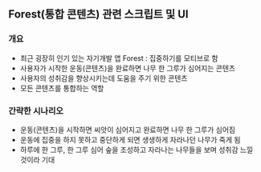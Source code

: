 ## Forest(통합 콘텐츠) 관련 스크립트 및 UI 
 
 ### 개요 
* 최근 굉장히 인기 있는 자기개발 앱 Forest : 집중하기를 모티브로 함
* 사용자가 시작한 운동(콘텐츠)을 완료하면 나무 한 그루가 심어지는 콘텐츠
* 사용자의 성취감을 향상시키는데 도움을 주기 위한 콘텐츠
* 모든 콘텐츠를 통합하는 역할

### 간략한 시나리오
* 운동(콘텐츠)을 시작하면 씨앗이 심어지고 완료하면 나무 한 그루가 심어짐
* 운동에 집중을 하지 못하고 중단하게 되면 생생하게 자라나던 나무가 죽게 됨
* 하루에 한 그루, 한 그루 심어 숲을 조성하고 자라나는 나무들을 보며 성취감 느낄 것이라 기대
